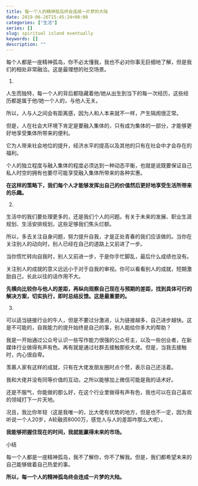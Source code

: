 ```yaml
---
title: 每一个人的精神孤岛终会连成一片梦的大陆
date: 2019-06-26T15:45:24+08:00
categories: ["生活"]
series: []
slug: spiritual island eventually
keywords: []
description: ""
---
```


每个人都是一座精神孤岛，你不必太懂我，我也不必对你事无巨细地了解，但是我们的相处非常融洽。这是最理想的社交场景。

1.

人生而独特，每一个人的背后都隐藏着他/她从出生到当下的每一次经历，这些经历都是属于他/她一个人的，与他人无关。

所以，人与人之间会有距离感，因为人和人本来就不一样，产生隔阂很正常。

但是，人在社会大环境下肯定是要融入集体的，只有成为集体的一部分，才能够更好地享受集体所带来的便利。

它为人带来社会地位的提升，经济水平的提高以及其他的只有在社会中才会存在的福利。

个人的独立程度与融入集体的程度必须达到一种动态平衡，也就是说既要保证自己私人时空的拥有也要尽可能享受融入集体所带来的各种实惠。

**在这样的策略下，我们每个人才能够发挥出自己的价值然后更好地享受生活所带来的乐趣。**

2.

生活中的我们要处理更多的，还是我们个人的问题。有关于未来的发展、职业生涯规划、生活安排规划，这些足够我们焦头烂额。

所以，多去关注自身问题，努力提升自我，才是正处青春的我们应该做的。当你在关注别人的动向时，别人已经在自己的道路上又前进了一步。

当你慌忙转向自我时，别人又前进一步，于是你手忙脚乱，最后什么成绩也没有。

关注别人的成就的意义远远小于对于自我的审视。你可以看看别人的成就，短期激励自己，长此以往的话作用不大。

**先横向比较你与他人的差距，再纵向观察自己现在与预期的差距，找到具体可行的解决方案，切实执行，即时总结反馈。这是最重要的。**

3.

可以适当链接行业的牛人，但是不要过分激进，认为链接越多，自己进步越快。这是不可能的，自我能力的提升始终是自己的事，别人能给你多大的帮助？

我是一开始通过公众号认识一些写作能力很强的公众号主，以及一些创业者，在新媒体行业做得有声有色。再有就是通过社群去接触那些大佬。但是，当我去接触时，内心很自卑。

羡慕人家有这样的成就，只有在大佬发朋友圈时点个赞，表示自己还活着。

我和大佬并没有同等价值的互动，之所以能够加上微信可能是我的话术好。

还是不服气，你能做的那么好，在这个行业里做得有声有色，我也可以在自己喜欢的领域打下一片天地。

况且，我比你年轻（这是我唯一的，比大佬有优势的地方，但是也不一定，因为我听说一个人20岁，A轮融资8000万，感觉人与人的差距咋那么大呢）。

**我能够把握住现在的时间，我就能赢得未来的市场。**

小结

每一个人都是一座精神孤岛，我不了解你，你不了解我。但是，我们都希望未来的自己能够做着自己热爱的事。

**所以，每一个人的精神孤岛终会连成一片梦的大陆。**